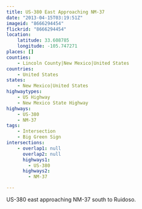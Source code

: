 ```yaml
---
title: US-380 East Approaching NM-37
date: "2013-04-15T03:19:51Z"
imageid: "8666294454"
flickrid: "8666294454"
location:
    latitude: 33.608785
    longitude: -105.747271
places: []
counties:
    - Lincoln County|New Mexico|United States
countries:
    - United States
states:
    - New Mexico|United States
highwaytypes:
    - US Highway
    - New Mexico State Highway
highways:
    - US-380
    - NM-37
tags:
    - Intersection
    - Big Green Sign
intersections:
    - overlap1: null
      overlap2: null
      highways1:
        - US-380
      highways2:
        - NM-37

---
```

US-380 east approaching NM-37 south to Ruidoso.